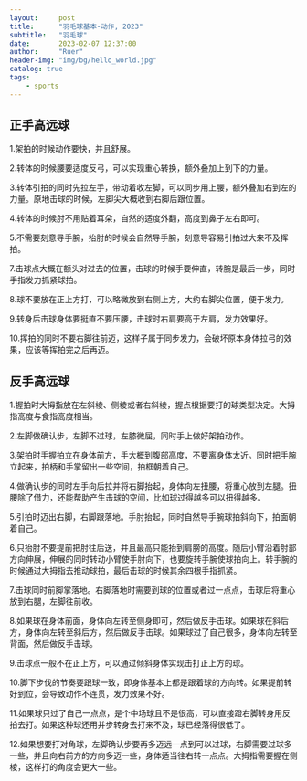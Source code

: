 ```yaml
---
layout:     post
title:      "羽毛球基本-动作, 2023"
subtitle:   "羽毛球"
date:       2023-02-07 12:37:00
author:     "Ruer"
header-img: "img/bg/hello_world.jpg"
catalog: true
tags:
    - sports
---
```


## 正手高远球

1.架拍的时候动作要快，并且舒展。

2.转体的时候腰要适度反弓，可以实现重心转换，额外叠加上到下的力量。

3.转体引拍的同时先拉左手，带动着收左脚，可以同步用上腰，额外叠加右到左的力量。原地击球的时候，左脚尖大概收到右脚后跟位置。

4.转体的时候肘不用贴着耳朵，自然的适度外翻，高度到鼻子左右即可。

5.不需要刻意导手腕，抬肘的时候会自然导手腕，刻意导容易引拍过大来不及挥拍。

7.击球点大概在额头对过去的位置，击球的时候手要伸直，转腕是最后一步，同时手指发力抓紧球拍。

8.球不要放在正上方打，可以略微放到右侧上方，大约右脚尖位置，便于发力。

9.转身后击球身体要挺直不要压腰，击球时右肩要高于左肩，发力效果好。

10.挥拍的同时不要右脚往前迈，这样子属于同步发力，会破坏原本身体拉弓的效果，应该等挥拍完之后再迈。

## 反手高远球

1.握拍时大拇指放在左斜棱、侧棱或者右斜棱，握点根据要打的球类型决定。大拇指高度与食指高度相当。

2.左脚做确认步，左脚不过球，左膝微屈，同时手上做好架拍动作。

3.架拍时手握拍立在身体前方，手大概到腹部高度，不要离身体太近。同时把手腕立起来，拍柄和手掌留出一些空间，拍框朝着自己。

4.做确认步的同时左手向后拉并将右脚抬起，身体向左扭腰，将重心放到左腿。扭腰除了借力，还能帮助产生击球的空间，比如球过得越多可以扭得越多。

5.引拍时迈出右脚，右脚跟落地。手肘抬起，同时自然导手腕球拍斜向下，拍面朝着自己。

6.只抬肘不要提前把肘往后送，并且最高只能抬到肩膀的高度。随后小臂沿着肘部方向伸展，伸展的同时转动小臂使手肘向下，也要旋转手腕使球拍向上。转手腕的时候通过大拇指去推动球拍，最后击球的时候其余四根手指抓紧。

7.击球同时前脚掌落地。右脚落地时需要到球的位置或者过一点点，击球后将重心放到右腿，左脚往前收。

8.如果球在身体前面，身体向左转至侧身即可，然后做反手击球。如果球在斜后方，身体向左转至斜后方，然后做反手击球。如果球过了自己很多，身体向左转至背面，然后做反手击球。

9.击球点一般不在正上方，可以通过倾斜身体实现击打正上方的球。

10.脚下步伐的节奏要跟球一致，即身体基本上都是跟着球的方向转。如果提前转好到位，会导致动作不连贯，发力效果不好。

11.如果球只过了自己一点点，是个中场球且不是很高，可以直接蹬右脚转身用反拍去打。如果这种球还用并步转身去打来不及，球已经落得很低了。

12.如果想要打对角球，左脚确认步要再多迈远一点到可以过球，右脚需要过球多一些，并且向右前方的方向多迈一些，身体适当往右转一点点。大拇指需要握在侧棱，这样打的角度会更大一些。